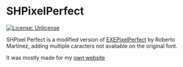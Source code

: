 # SHPixelPerfect
[![License: Unlicense](https://img.shields.io/badge/license-Unlicense-blue.svg)](http://unlicense.org/)

SHPixel Perfect is a modified version of [EXEPixelPerfect](https://www.dafont.com/exepixelperfect.font) by Roberto Martinez, adding multiple caracters not avaliable on the original font.

It was mostly made for my [own website](https://www.tanguy.cyou/)
